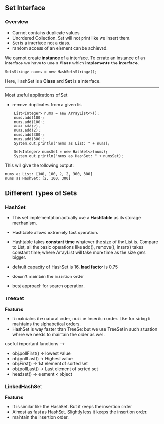 ## Set Interface

### Overview
* Cannot contains duplicate values
* Unordered Collection. Set will not print like we insert them.
* Set is a interface not a class.
* random access of an element can be achieved.

We cannot create **instance** of a interface. 
To create an instance of an interface we have to use a **Class** which **implements** the **interface**.
```
Set<String> names = new HashSet<String>();
```
Here, HashSet is a **Class** and **Set** is a interface.

---
Most useful applications of Set
* remove duplicates from a given list
```
    List<Integer> nums = new ArrayList<>();
    nums.add(100);
    nums.add(100);
    nums.add(2);
    nums.add(2);
    nums.add(300);
    nums.add(300);
    System.out.println("nums as List: " + nums);
    
    Set<Integer> numsSet = new HashSet<>(nums);
    System.out.println("nums as HashSet: " + numsSet);
```
This will give the following output:
```
nums as List: [100, 100, 2, 2, 300, 300]
nums as HashSet: [2, 100, 300]
```
## Different Types of Sets
### HashSet
* This set implementation actually use a **HashTable** as its storage mechanism.
* Hashtable allows extremely fast operation.
* Hashtable takes **constant time** whatever the size of the List is. Compare to List, all the
basic operations like add(), remove(), insert() takes constant time; where ArrayList will take more time as the size gets bigger.

* default capacity of HashSet is 16, **load factor** is 0.75
* doesn't maintain the insertion order
* best approach for search operation.

### TreeSet
**Features**

* It maintains the natural order, not the insertion order. Like for string
it maintains the alphabetical orders. 
* HashSet is way faster than TreeSet but we use TreeSet in such situation where we needs to maintain the order as well. 

 useful important functions -->
 * obj.pollFirst() -> lowest  value
 * obj.pollLast() -> Highest value
 * obj.First() -> 1st element of sorted set
 * obj.pollLast() -> Last element of sorted set
 * headset() -> element < object

### LinkedHashSet
**Features**
* It is similar like the HashSet. But it keeps the insertion order
* Almost as fast as HashSet. Slightly less it keeps the insertion order.
* maintain the insertion order.